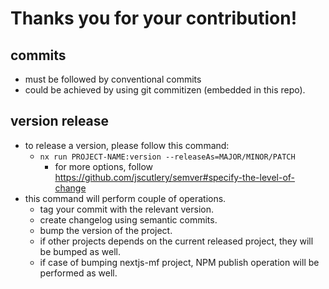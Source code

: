 # Thanks you for your contribution!
## commits
* must be followed by conventional commits
* could be achieved by using git commitizen (embedded in this repo).

## version release
* to release a version, please follow this command:
  * `nx run PROJECT-NAME:version --releaseAs=MAJOR/MINOR/PATCH`
    * for more options, follow https://github.com/jscutlery/semver#specify-the-level-of-change
* this command will perform couple of operations.
  * tag your commit with the relevant version.
  * create changelog using semantic commits.
  * bump the version of the project.
  * if other projects depends on the current released project, they will be bumped as well.
  * if case of bumping nextjs-mf project, NPM publish operation will be performed as well.